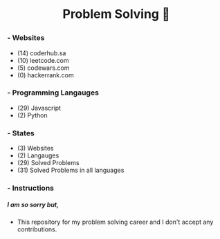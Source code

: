 # <p align="center">Problem Solving :brain:</p>

### - Websites

- (14) coderhub.sa
- (10) leetcode.com
- (5) codewars.com
- (0) hackerrank.com

### - Programming Langauges

- (29) Javascript
- (2) Python

### - States

- (3) Websites
- (2) Langauges
- (29) Solved Problems
- (31) Solved Problems in all languages

### - Instructions

##### I am so sorry but,

- This repository for my problem solving career and I don't accept any contributions.
